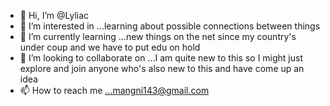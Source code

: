- 👋 Hi, I’m @Lyliac
- 👀 I’m interested in ...learning about possible connections between things
- 🌱 I’m currently learning ...new things on the net since my country's under coup and we have to put edu on hold
- 💞️ I’m looking to collaborate on ...I am quite new to this so I might just explore and join anyone who's also new to this and have come up an idea 
- 📫 How to reach me ...mangni143@gmail.com

<!---
Lyliac/Lyliac is a ✨ special ✨ repository because its `README.md` (this file) appears on your GitHub profile.
You can click the Preview link to take a look at your changes.
--->
